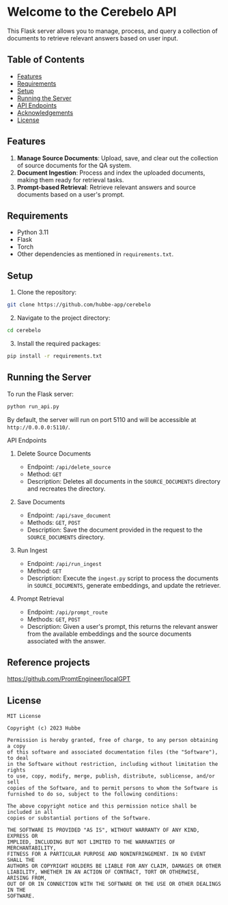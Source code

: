 # Welcome to the Cerebelo API

This Flask server allows you to manage, process, and query a collection of documents to retrieve relevant answers based on user input.

## Table of Contents

- [Features](#features)
- [Requirements](#requirements)
- [Setup](#setup)
- [Running the Server](#running-the-server)
- [API Endpoints](#api-endpoints)
- [Acknowledgements](#acknowledgements)
- [License](#license)

## Features

1. **Manage Source Documents**: Upload, save, and clear out the collection of source documents for the QA system.
2. **Document Ingestion**: Process and index the uploaded documents, making them ready for retrieval tasks.
3. **Prompt-based Retrieval**: Retrieve relevant answers and source documents based on a user's prompt.

## Requirements

- Python 3.11
- Flask
- Torch
- Other dependencies as mentioned in `requirements.txt`.

## Setup

1. Clone the repository:
```bash
git clone https://github.com/hubbe-app/cerebelo
```

2. Navigate to the project directory:
```bash
cd cerebelo
```

3. Install the required packages:
```bash
pip install -r requirements.txt
```

## Running the Server

To run the Flask server:

```bash
python run_api.py
```

By default, the server will run on port 5110 and will be accessible at `http://0.0.0.0:5110/`.

API Endpoints

1.  Delete Source Documents
    -   Endpoint: `/api/delete_source`
    -   Method: `GET`
    -   Description: Deletes all documents in the `SOURCE_DOCUMENTS` directory and recreates the directory.

2.  Save Documents
    -   Endpoint: `/api/save_document`
    -   Methods: `GET`, `POST`
    -   Description: Save the document provided in the request to the `SOURCE_DOCUMENTS` directory.

3.  Run Ingest
    -   Endpoint: `/api/run_ingest`
    -   Method: `GET`
    -   Description: Execute the `ingest.py` script to process the documents in `SOURCE_DOCUMENTS`, generate embeddings, and update the retriever.

4.  Prompt Retrieval
    -   Endpoint: `/api/prompt_route`
    -   Methods: `GET`, `POST`
    -   Description: Given a user's prompt, this returns the relevant answer from the available embeddings and the source documents associated with the answer.

## Reference projects

https://github.com/PromtEngineer/localGPT

## License
```
MIT License

Copyright (c) 2023 Hubbe

Permission is hereby granted, free of charge, to any person obtaining a copy
of this software and associated documentation files (the "Software"), to deal
in the Software without restriction, including without limitation the rights
to use, copy, modify, merge, publish, distribute, sublicense, and/or sell
copies of the Software, and to permit persons to whom the Software is
furnished to do so, subject to the following conditions:

The above copyright notice and this permission notice shall be included in all
copies or substantial portions of the Software.

THE SOFTWARE IS PROVIDED "AS IS", WITHOUT WARRANTY OF ANY KIND, EXPRESS OR
IMPLIED, INCLUDING BUT NOT LIMITED TO THE WARRANTIES OF MERCHANTABILITY,
FITNESS FOR A PARTICULAR PURPOSE AND NONINFRINGEMENT. IN NO EVENT SHALL THE
AUTHORS OR COPYRIGHT HOLDERS BE LIABLE FOR ANY CLAIM, DAMAGES OR OTHER
LIABILITY, WHETHER IN AN ACTION OF CONTRACT, TORT OR OTHERWISE, ARISING FROM,
OUT OF OR IN CONNECTION WITH THE SOFTWARE OR THE USE OR OTHER DEALINGS IN THE
SOFTWARE.
```
